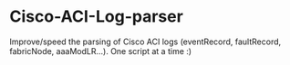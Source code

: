 # Cisco-ACI-Log-parser
Improve/speed the parsing of Cisco ACI logs (eventRecord, faultRecord, fabricNode, aaaModLR...). One script at a time :)
